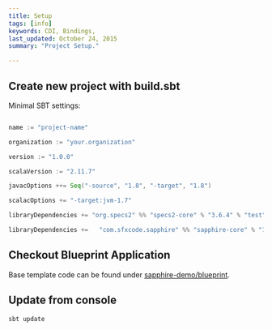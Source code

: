 ```yaml
---
title: Setup
tags: [info]
keywords: CDI, Bindings,
last_updated: October 24, 2015
summary: "Project Setup."

---
```


## Create new project with build.sbt

Minimal SBT settings:

```scala

name := "project-name"

organization := "your.organization"

version := "1.0.0"

scalaVersion := "2.11.7"

javacOptions ++= Seq("-source", "1.8", "-target", "1.8")

scalacOptions += "-target:jvm-1.7"

libraryDependencies += "org.specs2" %% "specs2-core" % "3.6.4" % "test"

libraryDependencies +=   "com.sfxcode.sapphire" %% "sapphire-core" % "1.0.5"

```


## Checkout Blueprint Application
 
Base template code can be found under [sapphire-demo/blueprint](https://github.com/sfxcode/sapphire-demo/tree/master/blueprint).

## Update from console

```
sbt update

```




